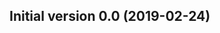 




<!-- NEWS.md was auto-generated by NEWS.Rmd. Please DO NOT edit by hand!-->

## Initial version 0.0 (2019-02-24)
